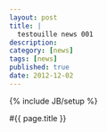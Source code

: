 ```yaml
---
layout: post
title: | 
  testouille news 001
description:
category: [news]
tags: [news]
published: true
date: 2012-12-02
---
```


{% include JB/setup %}


#{{ page.title }}



